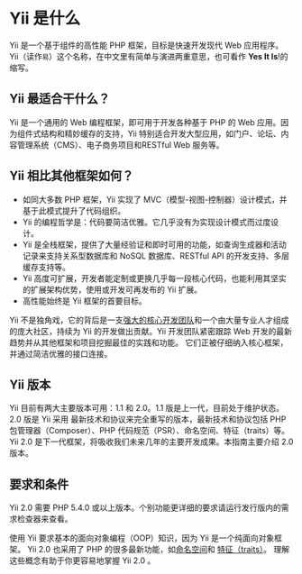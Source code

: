 Yii 是什么
===========

Yii 是一个基于组件的高性能 PHP 框架，目标是快速开发现代 Web 应用程序。
Yii（读作`易`）这个名称，在中文里有简单与演进两重意思，也可看作 **Yes It Is**!的缩写。


Yii 最适合干什么？
---------------------

Yii 是一个通用的 Web 编程框架，即可用于开发各种基于 PHP 的
Web 应用。因为组件式结构和精妙缓存的支持，Yii 特别适合开发大型应用，如门户、论坛、内容管理系统（CMS）、电子商务项目和RESTful Web 服务等。


Yii 相比其他框架如何？
-------------------------------------------

- 如同大多数 PHP 框架，Yii 实现了 MVC（模型-视图-控制器）设计模式，并基于此模式提升了代码组织。
- Yii 的编程哲学是：代码要简洁优雅。它几乎没有为实现设计模式而过度设计。
- Yii 是全栈框架，提供了大量经验证和即时可用的功能，如查询生成器和活动记录来支持关系型数据库和 NoSQL 数据库、RESTful API 的开发支持、多层缓存支持等。
- Yii 高度可扩展，开发者能定制或更换几乎每一段核心代码，也能利用其坚实的扩展架构优势，使用或开发可再发布的 Yii 扩展。
- 高性能始终是 Yii 框架的首要目标。

Yii 不是独角戏，它的背后是一支[强大的核心开发团队](http://www.yiiframework.com/about/)和一个由大量专业人才组成的庞大社区，持续为 Yii 的开发做出贡献。Yii 开发团队紧密跟踪 Web 开发的最新趋势并从其他框架和项目挖掘最佳的实践和功能。
它们正被仔细纳入核心框架，并通过简洁优雅的接口连接。

[强大的核心开发团队]: http://www.yiiframework.com/about/

Yii 版本
------------

Yii 目前有两大主要版本可用：1.1 和 2.0。1.1 版是上一代，目前处于维护状态。 2.0 版是 Yii 采用 最新技术和协议来完全重写的版本，最新技术和协议包括 PHP 包管理器（Composer）、PHP 代码规范（PSR）、命名空间、特征（traits）等。Yii 2.0 是下一代框架，将吸收我们未来几年的主要开发成果。本指南主要介绍 2.0 版本。


要求和条件
------------------------------

Yii 2.0 需要 PHP 5.4.0 或以上版本。个别功能更详细的要求请运行发行版内的需求检查器来查看。

使用 Yii 要求基本的面向对象编程（OOP）知识，因为 Yii 是一个纯面向对象框架。
Yii 2.0 也采用了 PHP 的很多最新功能，如[命名空间](http://www.php.net/manual/zh/language.namespaces.php)和
[特征（traits）](http://www.php.net/manual/zh/language.oop5.traits.php)。
理解这些概念有助于你更容易地掌握 Yii 2.0 。
